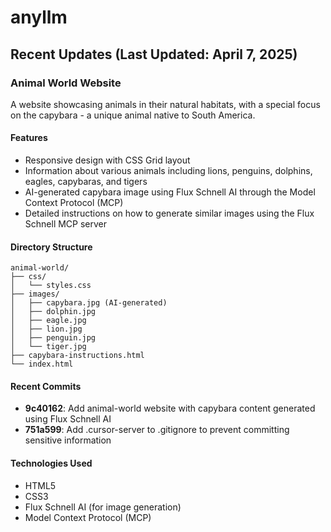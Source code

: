 # anyllm

## Recent Updates (Last Updated: April 7, 2025)

### Animal World Website
A website showcasing animals in their natural habitats, with a special focus on the capybara - a unique animal native to South America.

#### Features
- Responsive design with CSS Grid layout
- Information about various animals including lions, penguins, dolphins, eagles, capybaras, and tigers
- AI-generated capybara image using Flux Schnell AI through the Model Context Protocol (MCP)
- Detailed instructions on how to generate similar images using the Flux Schnell MCP server

#### Directory Structure
```
animal-world/
├── css/
│   └── styles.css
├── images/
│   ├── capybara.jpg (AI-generated)
│   ├── dolphin.jpg
│   ├── eagle.jpg
│   ├── lion.jpg
│   ├── penguin.jpg
│   └── tiger.jpg
├── capybara-instructions.html
└── index.html
```

#### Recent Commits
- **9c40162**: Add animal-world website with capybara content generated using Flux Schnell AI
- **751a599**: Add .cursor-server to .gitignore to prevent committing sensitive information

#### Technologies Used
- HTML5
- CSS3
- Flux Schnell AI (for image generation)
- Model Context Protocol (MCP)